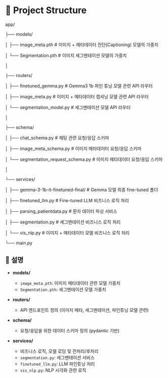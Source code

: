 # 📂 Project Structure
app/

├── models/

│ ├── image_meta.pth # 이미지 + 메타데이터 진단(Captioning) 모델의 가중치

│ └── Segmentation.pth # 이미지 세그멘테이션 모델의 가중치

│

├── routers/

│ ├── finetuned_gemma.py # Gemma3 1b 파인 튜닝 모델 관련 API 라우터

│ ├── image_meta.py # 이미지 + 메타데이터 캡셔닝 모델 관련 API 라우터

│ └── segmentation_model.py # 세그멘테이션 모델 API 라우터

│

├── schema/

│ ├── chat_schema.py # 채팅 관련 요청/응답 스키마

│ ├── image_meta_schema.py # 이미지 메타데이터 요청/응답 스키마

│ └── segmentation_request_schema.py # 이미지 메타데이터 요청/응답 스키마

│

└── services/

│  ├── gemma-3-1b-it-finetuned-final/ # Gemma 모델 최종 fine-tuned 폴더
  
│  ├── finetuned_llm.py # Fine-tuned LLM 비즈니스 로직 처리
  
│  ├── parsing_patientdata.py # 환자 데이터 파싱 서비스
  
│  ├── segmentation.py # 세그멘테이션 비즈니스 로직 처리
  
│  └── vis_nlp.py # 이미지 + 메타데이터 모델 비즈니스 로직 처리

└── main.py

  ## 📌 설명
- **models/**  
  - `image_meta.pth`: 이미지 메타데이터 관련 모델 가중치  
  - `Segmentation.pth`: 세그멘테이션 모델 가중치  

- **routers/**  
  - API 엔드포인트 정의 (이미지 메타, 세그멘테이션, 파인튜닝 모델 관련)  

- **schema/**  
  - 요청/응답을 위한 데이터 스키마 정의 (pydantic 기반)  

- **services/**  
  - 비즈니스 로직, 모델 로딩 및 전처리/후처리  
  - `segmentation.py`: 세그멘테이션 서비스  
  - `finetuned_llm.py`: LLM 파인튜닝 처리  
  - `vis_nlp.py`: NLP 시각화 관련 로직  
